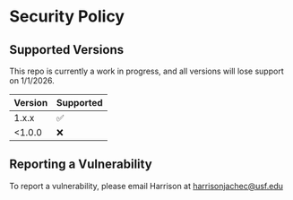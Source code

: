 # Security Policy

## Supported Versions

This repo is currently a work in progress, and all versions will lose support on 1/1/2026.

| Version | Supported          |
| ------- | ------------------ |
|  1.x.x  | :white_check_mark: |
| <1.0.0  | :x:                |

## Reporting a Vulnerability

To report a vulnerability, please email Harrison at harrisonjachec@usf.edu
